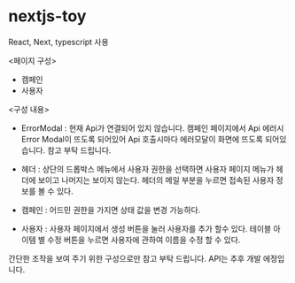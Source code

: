 # nextjs-toy

React, Next, typescript 사용

<페이지 구성>

- 캠페인
- 사용자

<구성 내용>

- ErrorModal :
  현재 Api가 연결되어 있지 않습니다.
  캠페인 페이지에서 Api 에러시 Error Modal이 뜨도록 되어있어 Api 호출시마다 에러모달이 화면에 뜨도록 되어있습니다. 참고 부탁 드립니다.

- 헤더 :
  상단의 드롭박스 메뉴에서 사용자 권한을 선택하면 사용자 페이지 메뉴가 헤더에 보이고 나머지는 보이지 않는다.
  헤더의 메일 부분을 누르면 접속된 사용자 정보를 볼 수 있다.

- 캠페인 :
  어드민 권한을 가지면 상태 값을 변경 가능하다.

- 사용자 :
  사용자 페이지에서 생성 버튼을 눌러 사용자를 추가 할수 있다.
  테이블 아이템 별 수정 버튼을 누르면 사용자에 관하여 이름을 수정 할 수 있다.

간단한 조작을 보여 주기 위한 구성으로만 참고 부탁 드립니다.
API는 추후 개발 에정입니다.
